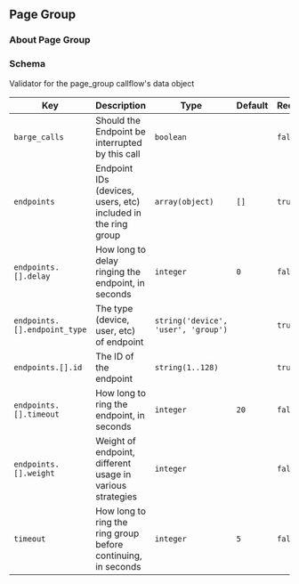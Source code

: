 ## Page Group

### About Page Group

### Schema

Validator for the page_group callflow's data object

Key | Description | Type | Default | Required
--- | ----------- | ---- | ------- | --------
`barge_calls` | Should the Endpoint be interrupted by this call | `boolean` |   | `false`
`endpoints` | Endpoint IDs (devices, users, etc) included in the ring group | `array(object)` | `[]` | `true`
`endpoints.[].delay` | How long to delay ringing the endpoint, in seconds | `integer` | `0` | `false`
`endpoints.[].endpoint_type` | The type (device, user, etc) of endpoint | `string('device', 'user', 'group')` |   | `true`
`endpoints.[].id` | The ID of the endpoint | `string(1..128)` |   | `true`
`endpoints.[].timeout` | How long to ring the endpoint, in seconds | `integer` | `20` | `false`
`endpoints.[].weight` | Weight of endpoint, different usage in various strategies | `integer` |   | `false`
`timeout` | How long to ring the ring group before continuing, in seconds | `integer` | `5` | `false`
